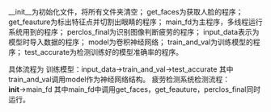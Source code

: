 __init__为初始化文件，将所有文件夹清空；
get_faces为获取人脸的程序；
get_feauture为标出特征点并切割出眼睛的程序；
main_fd为主程序，多线程运行系统用到的程序；
perclos_final为识别图像判断疲劳的程序；
input_data表示为模型时导入数据的程序；
model为卷积神经网络；
train_and_val为训练模型的程序；
test_accurate为检测训练好的模型准确率的程序。

具体流程为
训练模型：input_data→train_and_val→test_accurate
其中train_and_val调用model作为神经网络结构。
疲劳检测系统检测流程：__init__→main_fd
其中main_fd中调用get_faces，get_feauture，perclos_final同时运行。
 

